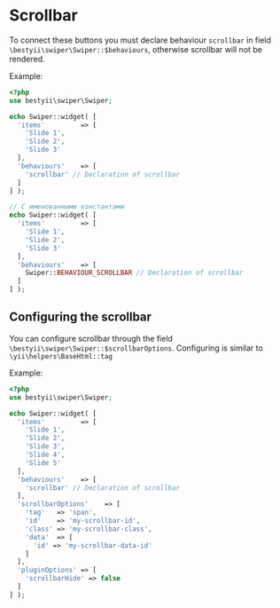# Scrollbar

To connect these buttons you must declare behaviour `scrollbar` in field `\bestyii\swiper\Swiper::$behaviours`, 
otherwise scrollbar will not be rendered.

Example:

```PHP
<?php
use bestyii\swiper\Swiper;

echo Swiper::widget( [
  'items'         => [
    'Slide 1',
    'Slide 2',
    'Slide 3'
  ],
  'behaviours'    => [
    'scrollbar' // Declaration of scrollbar
  ]
] );

// С именованными константами
echo Swiper::widget( [
  'items'         => [
    'Slide 1',
    'Slide 2',
    'Slide 3'
  ],
  'behaviours'    => [
    Swiper::BEHAVIOUR_SCROLLBAR // Declaration of scrollbar
  ]
] );
```

## Configuring the scrollbar

You can configure scrollbar through the field `\bestyii\swiper\Swiper::$scrollbarOptions`. 
Configuring is similar to `\yii\helpers\BaseHtml::tag`

Example:

```PHP
<?php
use bestyii\swiper\Swiper;

echo Swiper::widget( [
  'items'         => [
    'Slide 1',
    'Slide 2',
    'Slide 3',
    'Slide 4',
    'Slide 5'
  ],
  'behaviours'    => [
    'scrollbar' // Declaration of scrollbar
  ],
  'scrollbarOptions'    => [
    'tag'   => 'span',
    'id'    => 'my-scrollbar-id',
    'class' => 'my-scrollbar-class',
    'data'  => [
      'id' => 'my-scrollbar-data-id'
    ]
  ],
  'pluginOptions' => [
    'scrollbarHide' => false
  ]
] );
```
